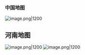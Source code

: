 ### 中国地图
![image.png|1200](https://fig-1321973591.cos.ap-nanjing.myqcloud.com/20250416123339.png)
## 河南地图
![image.png|1200](https://fig-1321973591.cos.ap-nanjing.myqcloud.com/20250416123408.png)
![image.png|1200](https://fig-1321973591.cos.ap-nanjing.myqcloud.com/20250416123459.png)

## 